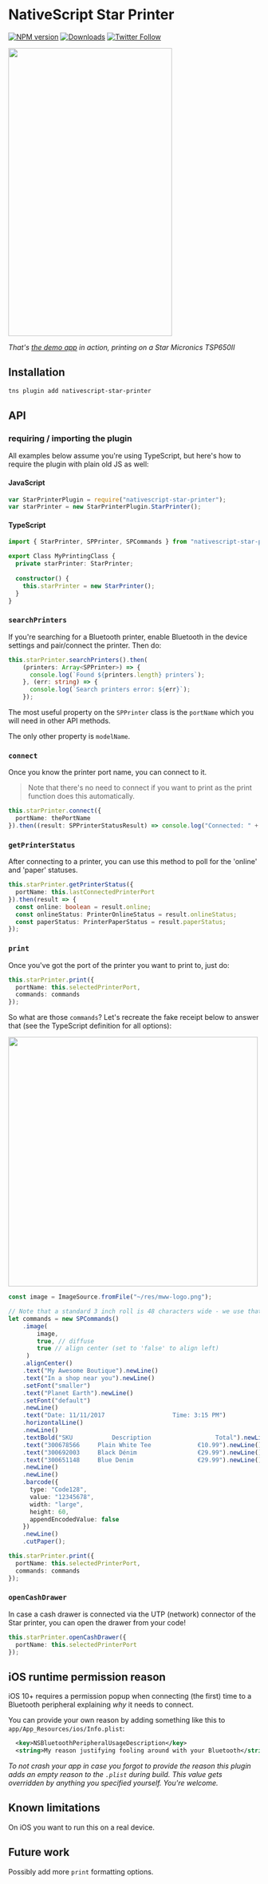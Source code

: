 # NativeScript Star Printer

[![NPM version][npm-image]][npm-url]
[![Downloads][downloads-image]][npm-url]
[![Twitter Follow][twitter-image]][twitter-url]

[build-status]:https://travis-ci.org/EddyVerbruggen/nativescript-star-printer.svg?branch=master
[build-url]:https://travis-ci.org/EddyVerbruggen/nativescript-star-printer
[npm-image]:http://img.shields.io/npm/v/nativescript-star-printer.svg
[npm-url]:https://npmjs.org/package/nativescript-star-printer
[downloads-image]:http://img.shields.io/npm/dm/nativescript-star-printer.svg
[twitter-image]:https://img.shields.io/twitter/follow/eddyverbruggen.svg?style=social&label=Follow%20me
[twitter-url]:https://twitter.com/eddyverbruggen

<img src="https://github.com/EddyVerbruggen/nativescript-star-printer/raw/master/media/demo-app.gif" width="328px" height="577px" />

_That's [the demo app](https://github.com/EddyVerbruggen/nativescript-star-printer/tree/master/demo) in action, printing on a Star Micronics TSP650II_

## Installation
```bash
tns plugin add nativescript-star-printer
```

## API

### requiring / importing the plugin
All examples below assume you're using TypeScript, but here's how to require the plugin with plain old JS as well:

#### JavaScript
```js
var StarPrinterPlugin = require("nativescript-star-printer");
var starPrinter = new StarPrinterPlugin.StarPrinter();
```

#### TypeScript
```typescript
import { StarPrinter, SPPrinter, SPCommands } from "nativescript-star-printer";

export Class MyPrintingClass {
  private starPrinter: StarPrinter;
  
  constructor() {
    this.starPrinter = new StarPrinter();
  }
}
```

### `searchPrinters`
If you're searching for a Bluetooth printer, enable Bluetooth in the device settings
and pair/connect the printer. Then do:

```typescript
this.starPrinter.searchPrinters().then(
    (printers: Array<SPPrinter>) => {
      console.log(`Found ${printers.length} printers`);
    }, (err: string) => {
      console.log(`Search printers error: ${err}`);
    });
```

The most useful property on the `SPPrinter` class is the `portName` which you will need
in other API methods.

The only other property is `modelName`.

### `connect`
Once you know the printer port name, you can connect to it.

> Note that there's no need to connect if you want to print as the print function does this automatically.

```typescript
this.starPrinter.connect({
  portName: thePortName
}).then((result: SPPrinterStatusResult) => console.log("Connected: " + result.connected));
```

### `getPrinterStatus`
After connecting to a printer, you can use this method to poll for the 'online' and 'paper' statuses.

```typescript
this.starPrinter.getPrinterStatus({
  portName: this.lastConnectedPrinterPort
}).then(result => {
  const online: boolean = result.online;
  const onlineStatus: PrinterOnlineStatus = result.onlineStatus;
  const paperStatus: PrinterPaperStatus = result.paperStatus;
});
```

### `print`
Once you've got the port of the printer you want to print to, just do:

```typescript
this.starPrinter.print({
  portName: this.selectedPrinterPort,
  commands: commands
});
```

So what are those `commands`? Let's recreate the fake receipt below to answer that (see the TypeScript definition for all options):

<img src="https://github.com/EddyVerbruggen/nativescript-star-printer/raw/master/media/demo-app-receipt-with-barcode.jpg" width="500px" />

```typescript
const image = ImageSource.fromFile("~/res/mww-logo.png");

// Note that a standard 3 inch roll is 48 characters wide - we use that knowledge for our "columns"
let commands = new SPCommands()
    .image(
        image,
        true, // diffuse
        true // align center (set to 'false' to align left)
     )
    .alignCenter()
    .text("My Awesome Boutique").newLine()
    .text("In a shop near you").newLine()
    .setFont("smaller")
    .text("Planet Earth").newLine()
    .setFont("default")
    .newLine()
    .text("Date: 11/11/2017                   Time: 3:15 PM")
    .horizontalLine()
    .newLine()
    .textBold("SKU           Description                  Total").newLine()
    .text("300678566     Plain White Tee             €10.99").newLine()
    .text("300692003     Black Dénim                 €29.99").newLine()
    .text("300651148     Blue Denim                  €29.99").newLine()
    .newLine()
    .newLine()
    .barcode({
      type: "Code128",
      value: "12345678",
      width: "large",
      height: 60,
      appendEncodedValue: false
    })
    .newLine()
    .cutPaper();

this.starPrinter.print({
  portName: this.selectedPrinterPort,
  commands: commands
});
```

### `openCashDrawer`
In case a cash drawer is connected via the UTP (network) connector of the Star printer,
you can open the drawer from your code!

```typescript
this.starPrinter.openCashDrawer({
  portName: this.selectedPrinterPort
});
```

## iOS runtime permission reason
iOS 10+ requires a permission popup when connecting (the first) time to a Bluetooth peripheral explaining *why* it needs to connect.

You can provide your own reason by adding something like this to `app/App_Resources/ios/Info.plist`:

```xml
  <key>NSBluetoothPeripheralUsageDescription</key>
  <string>My reason justifying fooling around with your Bluetooth</string>
```

_To not crash your app in case you forgot to provide the reason this plugin adds an empty reason to the `.plist` during build. This value gets overridden by anything you specified yourself. You're welcome._

## Known limitations
On iOS you want to run this on a real device.


## Future work
Possibly add more `print` formatting options.
